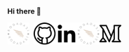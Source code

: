 ### Hi there 👋

<div style="display:flex;">
	<a href="https://user.ceng.metu.edu.tr/~e2633741/assets/files/%C4%B0sa%20Adahan%20%C3%9Cnal%20CV.pdf" style="width:50px; padding-right:10px"><img src="imgs/kodadasi.png" alt="Curriculum Vitae"></a>
	<a href="https://github.com/kodadasiofficial" style="width:50px;"><img src="imgs/github.png" alt="GitHub"></a>
	<a href="https://www.linkedin.com/in/isaadahanunal" style="width:50px;"><img src="imgs/linkedin.png" alt="LinkedIn"></a>
  <a href="https://user.ceng.metu.edu.tr/~e2633741/" style="width:50px;"><img src="imgs/kodadasi.png" alt="Website"></a>
  <a href="https://medium.com/@isaadahanunal" style="width:50px;"><img src="imgs/medium.png" alt="Blog"></a>

</div>
<!--
**kodadasiofficial/kodadasiofficial** is a ✨ _special_ ✨ repository because its `README.md` (this file) appears on your GitHub profile.

Here are some ideas to get you started:

- 🔭 I’m currently working on ...
- 🌱 I’m currently learning ...
- 👯 I’m looking to collaborate on ...
- 🤔 I’m looking for help with ...
- 💬 Ask me about ...
- 📫 How to reach me: ...
- 😄 Pronouns: ...
- ⚡ Fun fact: ...
-->
